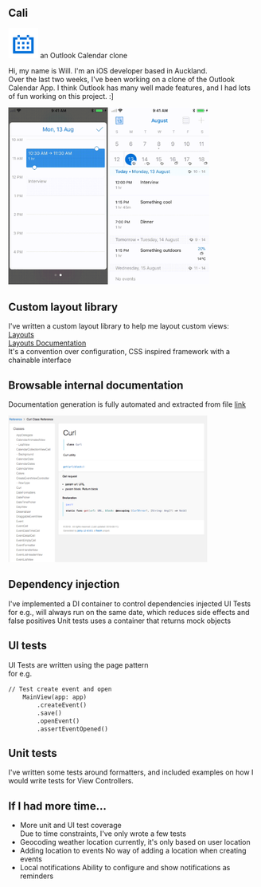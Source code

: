 ## Cali

<img src="https://github.com/will3/cali/blob/master/icon.png" width="60">  
an Outlook Calendar clone  

Hi, my name is Will. I'm an iOS developer based in Auckland.  
Over the last two weeks, I've been working on a clone of the Outlook Calendar App. I think Outlook has many well made features, and I had lots of fun working on this project. :]

<span><img src="https://github.com/will3/cali/blob/master/ms1.gif" width="200"></span>
<span><img src="https://github.com/will3/cali/blob/master/ms3.gif" width="200"></span>

## Custom layout library  

I've written a custom layout library to help me layout custom views:  
[Layouts](https://github.com/will3/layouts)  
[Layouts Documentation](https://will3.github.io/layoutsdoc/Classes/LayoutBuilder.html)  
It's a convention over configuration, CSS inspired framework with a chainable interface


## Browsable internal documentation

Documentation generation is fully automated and extracted from file
[link](http://will3.github.io/calidoc)  

<img src="https://github.com/will3/cali/blob/master/doc.png" width="400">

## Dependency injection

I've implemented a DI container to control dependencies injected
UI Tests for e.g., will always run on the same date, which reduces side effects and false positives
Unit tests uses a container that returns mock objects

## UI tests

UI Tests are written using the page pattern  
for e.g.
```
// Test create event and open
    MainView(app: app)
        .createEvent()
        .save()
        .openEvent()
        .assertEventOpened()
```

## Unit tests
I've written some tests around formatters, and included examples on how I would write tests for View Controllers.

## If I had more time...

- More unit and UI test coverage  
  Due to time constraints, I've only wrote a few tests
- Geocoding weather location
	currently, it's only based on user location
- Adding location to events
  No way of adding a location when creating events
- Local notifications
	Ability to configure and show notifications as reminders